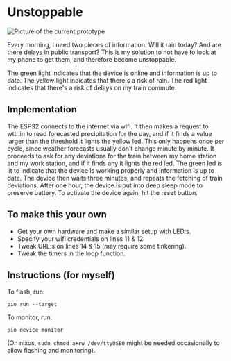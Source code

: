 # Unstoppable

![Picture of the current prototype](https://i.imgur.com/EtjV4e9.jpg)

Every morning, I need two pieces of information. 
Will it rain today? 
And are there delays in public transport? 
This is my solution to not have to look at my phone to get them, and therefore become unstoppable. 

The green light indicates that the device is online and information is up to date. 
The yellow light indicates that there's a risk of rain. 
The red light indicates that there's a risk of delays on my train commute. 

## Implementation

The ESP32 connects to the internet via wifi. 
It then makes a request to wttr.in to read forecasted precipitation for the day, and if it finds a value larger than the threshold it lights the yellow led. 
This only happens once per cycle, since weather forecasts usually don't change minute by minute. 
It proceeds to ask for any deviations for the train between my home station and my work station, and if it finds any it lights the red led. 
The green led is lit to indicate that the device is working properly and information is up to date. 
The device then waits three minutes, and repeats the fetching of train deviations. 
After one hour, the device is put into deep sleep mode to preserve battery. 
To activate the device again, hit the reset button. 

## To make this your own

- Get your own hardware and make a similar setup with LED:s. 
- Specify your wifi credentials on lines 11 & 12. 
- Tweak URL:s on lines 14 & 15 (may require some tinkering). 
- Tweak the timers in the loop function. 

## Instructions (for myself)
To flash, run:

```
pio run --target
```

To monitor, run:

```
pio device monitor
```

(On nixos, `sudo chmod a+rw /dev/ttyUSB0` might be needed occasionally to allow flashing and monitoring). 
